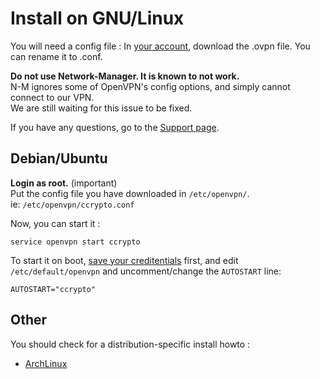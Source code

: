 Install on GNU/Linux
====================

You will need a config file : In [your account](/account/), download the
.ovpn file. You can rename it to .conf.

**Do not use Network-Manager. It is known to not work.**  
N-M ignores some of OpenVPN's config options, and simply cannot connect to
our VPN.  
We are still waiting for this issue to be fixed.

If you have any questions, go to the [Support page](/page/support).

Debian/Ubuntu
-------------
**Login as root.** (important)  
Put the config file you have downloaded in `/etc/openvpn/`.  
ie: `/etc/openvpn/ccrypto.conf`

Now, you can start it :

    service openvpn start ccrypto

To start it on boot, [save your creditentials](/page/auth-user-pass) first, and
edit `/etc/default/openvpn` and uncomment/change the `AUTOSTART` line:

    AUTOSTART="ccrypto"

Other
-----

You should check for a distribution-specific install howto :

* <a href="https://wiki.archlinux.org/index.php/OpenVPN">ArchLinux</a>

